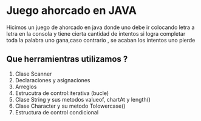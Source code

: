 # Juego ahorcado en JAVA
Hicimos un juego de ahorcado en java donde uno debe ir colocando letra a letra en la consola y tiene cierta cantidad de intentos si logra completar toda la palabra uno gana,caso contrario , se acaban los intentos 
uno pierde

## Que herramientras utilizamos ?
	

 1. Clase Scanner
 2. Declaraciones y asignaciones
 3. Arreglos
 4. Estrucutra de control:iterativa  (bucle)
 5. Clase String y sus metodos valueof, chartAt y length()
 6. Clase Character y su metodo Tolowercase()
 7. Estructura de control condicional
